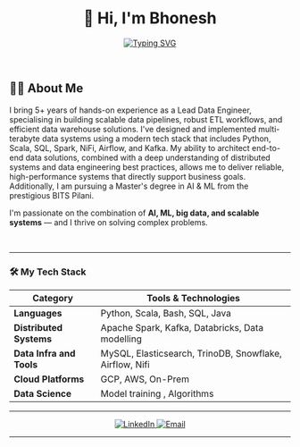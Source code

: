 

<h1 align="center">👋 Hi, I'm Bhonesh</h1>

<!-- Typing SVG Animation -->
<p align="center">
  <a href="https://git.io/typing-svg"><img src="https://readme-typing-svg.demolab.com?font=Fira+Code&weight=700&size=25&pause=1000&color=9F4bff&center=true&vCenter=true&width=435&lines=Hi+there!+%F0%9F%91%8B;Welcome+to+my+Profile;I'm+a+Passionate+Developer;Let's+Build+Something+Cool!" alt="Typing SVG" /></a>
</p>


<br>




## 👨‍💻 About Me


I bring 5+ years of hands-on experience as a Lead Data Engineer, specialising in building scalable data pipelines, robust ETL workflows, and efficient data warehouse solutions. I've designed and implemented multi-terabyte data systems using a modern tech stack that includes Python, Scala, SQL, Spark, NiFi, Airflow, and Kafka. My ability to architect end-to-end data solutions, combined with a deep understanding of distributed systems and data engineering best practices, allows me to deliver reliable, high-performance systems that directly support business goals. Additionally, I am pursuing a Master's degree in AI & ML from the prestigious BITS Pilani.

I'm passionate on the combination of **AI, ML, big data, and scalable systems** — and I thrive on solving complex problems.

<br/>



---

### 🛠️ My Tech Stack

<p align="center">

| Category            | Tools & Technologies                                                                 |
|---------------------|--------------------------------------------------------------------------------------|
| **Languages**        |  Python, Scala, Bash, SQL, Java                               |
| **Distributed Systems** | Apache Spark, Kafka, Databricks, Data modelling                        |
| **Data Infra and Tools**       | MySQL, Elasticsearch, TrinoDB, Snowflake, Airflow, Nifi                       |
| **Cloud Platforms**  | GCP, AWS, On-Prem                                                            |
| **Data Science**            | Model training , Algorithms                                    |


</p>

---


<!-- Social Media Links -->
<p align="center">
  <a href="https://www.linkedin.com/in/bhonesh-chawla-296a79127/" target="_blank">
    <img src="https://img.shields.io/badge/LinkedIn-0077B5?style=for-the-badge&logo=linkedin&logoColor=white" alt="LinkedIn">
  </a>
  <a href="mailto:bhonesh.mnnit@gmail.com">
    <img src="https://img.shields.io/badge/Email-D14836?style=for-the-badge&logo=gmail&logoColor=white" alt="Email">
  </a>
</p>

---

<!--
### 🚀 My Projects

| Project Name | Description | Tech Stack | Links |
|--------------|-------------|------------|-------|
| **Project One** | A brief, punchy description of what this project does and the problem it solves. | `React` `Node.js` `MongoDB` | [Repo](https://github.com/YourUsername/Repo1) \| [Live](https://your-live-demo-link.com) |
| **Project Two** | A brief, punchy description of what this project does and the problem it solves. | `Python` `Flask` `PostgreSQL` | [Repo](https://github.com/YourUsername/Repo2) \| [Live](https://your-live-demo-link.com) |
| **Project Three**| A brief, punchy description of what this project does and the problem it solves. | `Next.js` `TailwindCSS` `Vercel` | [Repo](https://github.com/YourUsername/Repo3) \| [Live](https://your-live-demo-link.com) |

---

<!--
### 📊 My GitHub Stats & Activity

<p align="center">
  <img src="https://github-readme-stats.vercel.app/api?username=YourUsername&show_icons=true&theme=tokyonight&hide_border=true&count_private=true" alt="GitHub Stats" />
  <img src="https://github-readme-stats.vercel.app/api/top-langs/?username=YourUsername&layout=compact&theme=tokyonight&hide_border=true" alt="Top Languages" />
  <br>
  <img src="https://github-readme-streak-stats.herokuapp.com/?user=YourUsername&theme=tokyonight&hide_border=true" alt="GitHub Streak" />
</p>

--->
